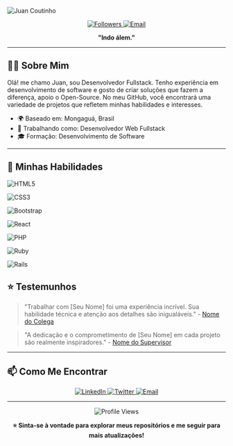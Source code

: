 ![Juan Coutinho](https://readme-typing-svg.herokuapp.com/?color=00bfbf&size=35&center=true&vCenter=true&width=1000&lines=Olá+meu+nome+é+Juan++Coutinho+Dos+Santos+;Tenho+18+anos+;Seja+bem+vindo!+😉)

<p align="center">
  <a href="https://github.com/reddevx?tab=followers">
    <img alt="Followers" src="https://img.shields.io/github/followers/reddevx?style=for-the-badge" />
  </a>
  <a href="mailto:juan.devx@gmail.com">
    <img alt="Email" src="https://img.shields.io/badge/Email-D14836?style=for-the-badge&logo=gmail&logoColor=white" />
  </a>
</p>

<p align="center">
  <strong>"Indo álem."</strong>
</p>

---

## 🧑‍💻 Sobre Mim

Olá! me chamo Juan, sou Desenvolvedor Fullstack. Tenho experiência em desenvolvimento de software e gosto de criar soluções que fazem a diferença, apoio o Open-Source. No meu GitHub, você encontrará uma variedade de projetos que refletem minhas habilidades e interesses.

- 🌍 Baseado em: Mongaguá, Brasil
- 💼 Trabalhando como: Desenvolvedor Web Fullstack
- 🎓 Formação: Desenvolvimento de Software

---

## 🚀 Minhas Habilidades

<p align="center">
  
![HTML5](https://img.shields.io/badge/HTML5-E34F26?style=for-the-badge&logo=html5&logoColor=white)
  
![CSS3](https://img.shields.io/badge/CSS3-1572B6?style=for-the-badge&logo=css3&logoColor=white)

![Bootstrap](https://img.shields.io/badge/-boostrap-0D1117?style=for-the-badge&logo=bootstrap&labelColor=0D1117)

![React](https://img.shields.io/badge/React-20232A?style=for-the-badge&logo=react&logoColor=61DAFB)

![PHP](https://img.shields.io/badge/PHP-777BB4?style=for-the-badge&logo=php&logoColor=white)

![Ruby](https://img.shields.io/badge/Ruby-CC342D?style=for-the-badge&logo=ruby&logoColor=white)

![Rails](https://img.shields.io/badge/rails-%23CC0000.svg?style=for-the-badge&logo=ruby-on-rails&logoColor=white)

</p>

## ⭐ Testemunhos

> "Trabalhar com [Seu Nome] foi uma experiência incrível. Sua habilidade técnica e atenção aos detalhes são inigualáveis." - [Nome do Colega](https://www.linkedin.com/in/colega)

> "A dedicação e o comprometimento de [Seu Nome] em cada projeto são realmente inspiradores." - [Nome do Supervisor](https://www.linkedin.com/in/supervisor)

---

## 📫 Como Me Encontrar

<p align="center">
  <a href="https://www.linkedin.com/in/seu-usuario">
    <img alt="LinkedIn" src="https://img.shields.io/badge/LinkedIn-0077B5?style=for-the-badge&logo=linkedin&logoColor=white" />
  </a>
  <a href="https://twitter.com/seu-usuario">
    <img alt="Twitter" src="https://img.shields.io/badge/Twitter-1DA1F2?style=for-the-badge&logo=twitter&logoColor=white" />
  </a>
  <a href="mailto:seu-email@dominio.com">
    <img alt="Email" src="https://img.shields.io/badge/Email-D14836?style=for-the-badge&logo=gmail&logoColor=white" />
  </a>
</p>

---

<p align="center">
  <img src="https://komarev.com/ghpvc/?username=seu-usuario&style=for-the-badge" alt="Profile Views" />
</p>

<p align="center">
  <strong>⭐️ Sinta-se à vontade para explorar meus repositórios e me seguir para mais atualizações!</strong>
</p>
